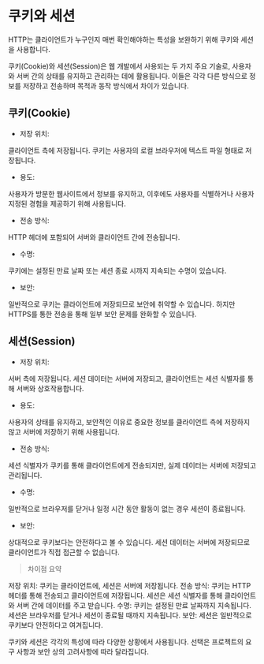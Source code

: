 # 쿠키와 세션

HTTP는 클라이언트가 누구인지 매번 확인해야하는 특성을 보완하기 위해 쿠키와 세션을 사용합니다.

쿠키(Cookie)와 세션(Session)은 웹 개발에서 사용되는 두 가지 주요 기술로, 사용자와 서버 간의 상태를 유지하고 관리하는 데에 활용됩니다. 이들은 각각 다른 방식으로 정보를 저장하고 전송하며 목적과 동작 방식에서 차이가 있습니다.

## 쿠키(Cookie)

- 저장 위치:

클라이언트 측에 저장됩니다. 쿠키는 사용자의 로컬 브라우저에 텍스트 파일 형태로 저장됩니다.

- 용도:

사용자가 방문한 웹사이트에서 정보를 유지하고, 이후에도 사용자를 식별하거나 사용자 지정된 경험을 제공하기 위해 사용됩니다.

- 전송 방식:

HTTP 헤더에 포함되어 서버와 클라이언트 간에 전송됩니다.

- 수명:

쿠키에는 설정된 만료 날짜 또는 세션 종료 시까지 지속되는 수명이 있습니다.

- 보안:

일반적으로 쿠키는 클라이언트에 저장되므로 보안에 취약할 수 있습니다. 하지만 HTTPS를 통한 전송을 통해 일부 보안 문제를 완화할 수 있습니다.

## 세션(Session)

- 저장 위치:

서버 측에 저장됩니다. 세션 데이터는 서버에 저장되고, 클라이언트는 세션 식별자를 통해 서버와 상호작용합니다.

- 용도:

사용자의 상태를 유지하고, 보안적인 이유로 중요한 정보를 클라이언트 측에 저장하지 않고 서버에 저장하기 위해 사용됩니다.

- 전송 방식:

세션 식별자가 쿠키를 통해 클라이언트에게 전송되지만, 실제 데이터는 서버에 저장되고 관리됩니다.

- 수명:

일반적으로 브라우저를 닫거나 일정 시간 동안 활동이 없는 경우 세션이 종료됩니다.

- 보안:

상대적으로 쿠키보다는 안전하다고 볼 수 있습니다. 세션 데이터는 서버에 저장되므로 클라이언트가 직접 접근할 수 없습니다.

> 차이점 요약

저장 위치: 쿠키는 클라이언트에, 세션은 서버에 저장됩니다.
전송 방식: 쿠키는 HTTP 헤더를 통해 전송되고 클라이언트에 저장됩니다. 세션은 세션 식별자를 통해 클라이언트와 서버 간에 데이터를 주고 받습니다.
수명: 쿠키는 설정된 만료 날짜까지 지속됩니다. 세션은 브라우저를 닫거나 세션이 종료될 때까지 지속됩니다.
보안: 세션은 일반적으로 쿠키보다 안전하다고 여겨집니다.

쿠키와 세션은 각각의 특성에 따라 다양한 상황에서 사용됩니다. 선택은 프로젝트의 요구 사항과 보안 상의 고려사항에 따라 달라집니다.
